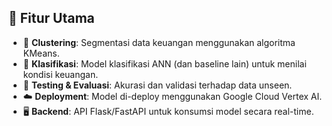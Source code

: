 ## 🧠 Fitur Utama

- 🧩 **Clustering**: Segmentasi data keuangan menggunakan algoritma KMeans.
- 🧪 **Klasifikasi**: Model klasifikasi ANN (dan baseline lain) untuk menilai kondisi keuangan.
- 🧾 **Testing & Evaluasi**: Akurasi dan validasi terhadap data unseen.
- ☁️ **Deployment**: Model di-deploy menggunakan Google Cloud Vertex AI.
- 🖥️ **Backend**: API Flask/FastAPI untuk konsumsi model secara real-time.
